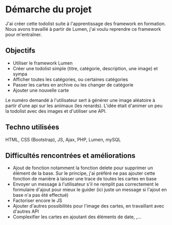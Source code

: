 # Démarche du projet

J'ai créer cette todolist suite à l'apprentissage des framework en formation. 
Nous avons travaillé à partir de Lumen, j'ai voulu reprendre ce framework pour m'entraîner.


## Objectifs

- Utiliser le framework Lumen
- Créer une todolist simple (titre, catégorie, description, une image) et sympa
- Afficher toutes les catégories, ou certaines catégories
- Passer les cartes en archive ou les changer de catégorie
- Ajouter une nouvelle carte
  
Le numéro demandé à l'utilisateur sert à générer une image aléatoire à partir d'une api sur les aniimaux (les renards).
L'idée était d'animer un peu la todolist avec des images et d'utiliser une API.

## Techno utilisées

HTML, CSS (Bootstrap), JS, Ajax, PHP, Lumen, mySQL

## Difficultés rencontrées et améliorations

- Ajout de fonction notamment la fonction delete pour supprimer un élément de la base. Sur le principe, j'ai préféré ne pas ajouter cette fonction de manière à laisser une trace de toutes les cartes en base
- Envoyer un message à l'utilisateur s'il ne remplit pas correctement le formulaire d'ajout pour mieux le guider (ici juste un message si l'ajout en base n'a pas été effectué)
- Factoriser encore le JS
- Ajouter d'autres possibilités pour l'image des cartes, en travaillant avec d'autres API
- Complexifier les cartes en ajoutant des éléments de date, ,...  
